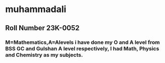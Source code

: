# muhammadali 
## Roll Number 23K-0052
### M=Mathematics,A=Alevels i have done my O and A level from BSS GC and Gulshan A level respectively, I had Math, Physics and Chemistry as my subjects.

